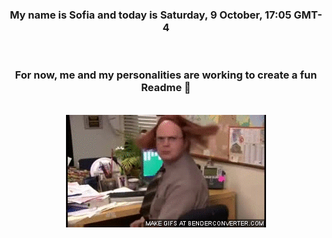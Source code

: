 


<div align="center">
<h3 >My name is Sofia and today is Saturday, 9 October, 17:05 GMT-4</h3><br>
<h3 >For now, me and my personalities are working to create a fun Readme 👋
</h3><br>
<img src='img/dwight.gif' alt='working...'/>
</div>
